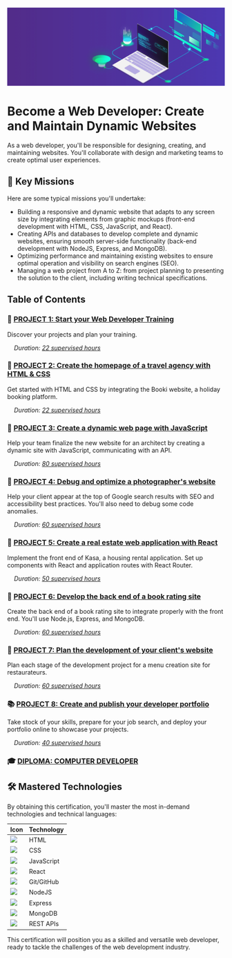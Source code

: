 ![gif](assets/work.gif)
# Become a Web Developer: Create and Maintain Dynamic Websites

As a web developer, you'll be responsible for designing, creating, and maintaining websites. You'll collaborate with design and marketing teams to create optimal user experiences.

## 🚀 Key Missions

Here are some typical missions you'll undertake:

- Building a responsive and dynamic website that adapts to any screen size by integrating elements from graphic mockups (front-end development with HTML, CSS, JavaScript, and React).
- Creating APIs and databases to develop complete and dynamic websites, ensuring smooth server-side functionality (back-end development with NodeJS, Express, and MongoDB).
- Optimizing performance and maintaining existing websites to ensure optimal operation and visibility on search engines (SEO).
- Managing a web project from A to Z: from project planning to presenting the solution to the client, including writing technical specifications.

## Table of Contents

### 📘 [PROJECT 1: Start your Web Developer Training](link_to_github_project_1)
Discover your projects and plan your training.

&nbsp;&nbsp;&nbsp;&nbsp;_Duration:_ <ins>*22 supervised hours*</ins>

### 📘 [PROJECT 2: Create the homepage of a travel agency with HTML & CSS](link_to_github_project_2)
Get started with HTML and CSS by integrating the Booki website, a holiday booking platform.

&nbsp;&nbsp;&nbsp;&nbsp;_Duration:_ <ins>*22 supervised hours*</ins>

### 📗 [PROJECT 3: Create a dynamic web page with JavaScript](link_to_github_project_3)
Help your team finalize the new website for an architect by creating a dynamic site with JavaScript, communicating with an API.

&nbsp;&nbsp;&nbsp;&nbsp;_Duration:_ <ins>*80 supervised hours*</ins>

### 📕 [PROJECT 4: Debug and optimize a photographer's website](link_to_github_project_4)
Help your client appear at the top of Google search results with SEO and accessibility best practices. You'll also need to debug some code anomalies.

&nbsp;&nbsp;&nbsp;&nbsp;_Duration:_ <ins>*60 supervised hours*</ins>

### 📙 [PROJECT 5: Create a real estate web application with React](link_to_github_project_5)
Implement the front end of Kasa, a housing rental application. Set up components with React and application routes with React Router.

&nbsp;&nbsp;&nbsp;&nbsp;_Duration:_ <ins>*50 supervised hours*</ins>

### 📔 [PROJECT 6: Develop the back end of a book rating site](link_to_github_project_6)
Create the back end of a book rating site to integrate properly with the front end. You'll use Node.js, Express, and MongoDB.

&nbsp;&nbsp;&nbsp;&nbsp;_Duration:_ <ins>*60 supervised hours*</ins>

### 📓 [PROJECT 7: Plan the development of your client's website](link_to_github_project_7)
Plan each stage of the development project for a menu creation site for restaurateurs.

&nbsp;&nbsp;&nbsp;&nbsp;_Duration:_ <ins>*60 supervised hours*</ins>

### 📚 [PROJECT 8: Create and publish your developer portfolio](link_to_github_project_8)
Take stock of your skills, prepare for your job search, and deploy your portfolio online to showcase your projects.

&nbsp;&nbsp;&nbsp;&nbsp;_Duration:_ <ins>*40 supervised hours*</ins>

### 🎓 [DIPLOMA: COMPUTER DEVELOPER](link_to_github_diploma)

## 🛠️ Mastered Technologies

By obtaining this certification, you'll master the most in-demand technologies and technical languages:

| Icon | Technology |
| ---- | ---------- |
| <img src="https://img.icons8.com/color/48/000000/html-5.png" width="24"/> | HTML |
| <img src="https://img.icons8.com/color/48/000000/css3.png" width="24"/> | CSS |
| <img src="https://img.icons8.com/color/48/000000/javascript.png" width="24"/> | JavaScript |
| <img src="https://img.icons8.com/color/48/000000/react-native.png" width="24"/> | React |
| <img src="https://img.icons8.com/ios-filled/50/000000/github.png" width="24"/> | Git/GitHub |
| <img src="https://img.icons8.com/color/48/000000/nodejs.png" width="24"/> | NodeJS |
| <img src="https://img.icons8.com/color/48/000000/express.png" width="24"/> | Express |
| <img src="https://img.icons8.com/color/48/000000/mongodb.png" width="24"/> | MongoDB |
| <img src="https://img.icons8.com/office/16/000000/api.png" width="24"/> | REST APIs |

This certification will position you as a skilled and versatile web developer, ready to tackle the challenges of the web development industry.

